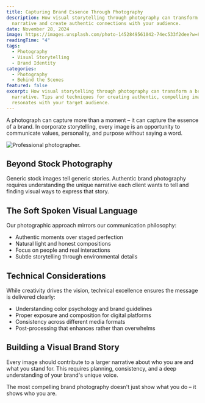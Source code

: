 ```yaml
---
title: Capturing Brand Essence Through Photography
description: How visual storytelling through photography can transform a brand's
  narrative and create authentic connections with your audience.
date: November 28, 2024
image: https://images.unsplash.com/photo-1452849561042-74ec533f2dee?w=800&h=600&fit=crop&crop=center
readingTime: "4"
tags:
  - Photography
  - Visual Storytelling
  - Brand Identity
categories:
  - Photography
  - Behind the Scenes
featured: false
excerpt: How visual storytelling through photography can transform a brand's
  narrative. Tips and techniques for creating authentic, compelling imagery that
  resonates with your target audience.
---
```


A photograph can capture more than a moment – it can capture the essence of a brand. In corporate storytelling, every image is an opportunity to communicate values, personality, and purpose without saying a word.

![Professional photographer.](/Gallery/download.jpg)

## Beyond Stock Photography

Generic stock images tell generic stories. Authentic brand photography requires understanding the unique narrative each client wants to tell and finding visual ways to express that story.

## The Soft Spoken Visual Language

Our photographic approach mirrors our communication philosophy:

- Authentic moments over staged perfection
- Natural light and honest compositions
- Focus on people and real interactions
- Subtle storytelling through environmental details

## Technical Considerations

While creativity drives the vision, technical excellence ensures the message is delivered clearly:

- Understanding color psychology and brand guidelines
- Proper exposure and composition for digital platforms
- Consistency across different media formats
- Post-processing that enhances rather than overwhelms

## Building a Visual Brand Story

Every image should contribute to a larger narrative about who you are and what you stand for. This requires planning, consistency, and a deep understanding of your brand's unique voice.

The most compelling brand photography doesn't just show what you do – it shows who you are.
